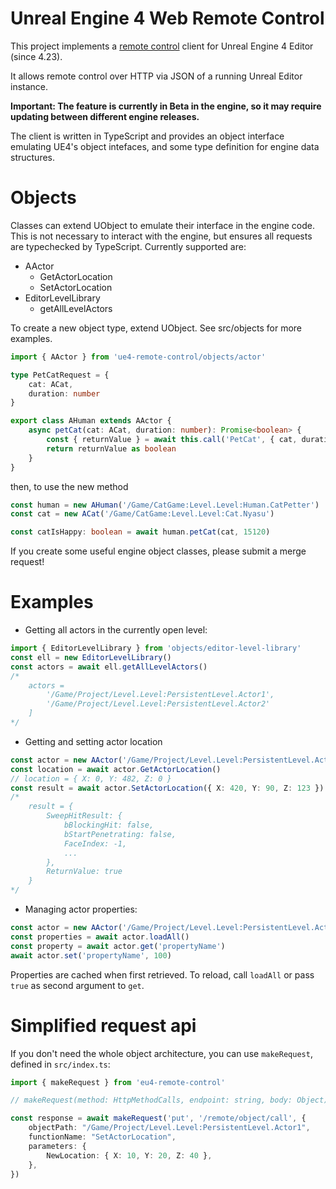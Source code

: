 # Unreal Engine 4 Web Remote Control

This project implements a [remote control](https://docs.unrealengine.com/en-US/Engine/Editor/ScriptingAndAutomation/WebControl/QuickStart/index.html) client for Unreal Engine 4 Editor (since 4.23).

It allows remote control over HTTP via JSON of a running Unreal Editor instance.

__Important: The feature is currently in Beta in the engine, so it may require updating between different engine releases.__

The client is written in TypeScript and provides an object interface emulating UE4's object intefaces, and some
type definition for engine data structures.

# Objects

Classes can extend UObject to emulate their interface in the engine code. This is not necessary
to interact with the engine, but ensures all requests are typechecked by TypeScript.
Currently supported are:

* AActor
    - GetActorLocation
    - SetActorLocation
* EditorLevelLibrary
    - getAllLevelActors

To create a new object type, extend UObject. See src/objects for more examples.

```ts
import { AActor } from 'ue4-remote-control/objects/actor'

type PetCatRequest = {
    cat: ACat,
    duration: number
}

export class AHuman extends AActor {
    async petCat(cat: ACat, duration: number): Promise<boolean> {
        const { returnValue } = await this.call('PetCat', { cat, duration } as PetCatRequest)
        return returnValue as boolean
    }
}
```

then, to use the new method

```ts
const human = new AHuman('/Game/CatGame:Level.Level:Human.CatPetter')
const cat = new ACat('/Game/CatGame:Level.Level:Cat.Nyasu')

const catIsHappy: boolean = await human.petCat(cat, 15120)
```

If you create some useful engine object classes, please submit a merge request!

# Examples

* Getting all actors in the currently open level:
```ts
import { EditorLevelLibrary } from 'objects/editor-level-library'
const ell = new EditorLevelLibrary()
const actors = await ell.getAllLevelActors()
/*
    actors = 
        '/Game/Project/Level.Level:PersistentLevel.Actor1',
        '/Game/Project/Level.Level:PersistentLevel.Actor2'
    ]
*/
```

* Getting and setting actor location
```ts
const actor = new AActor('/Game/Project/Level.Level:PersistentLevel.Actor1')
const location = await actor.GetActorLocation()
// location = { X: 0, Y: 482, Z: 0 }
const result = await actor.SetActorLocation({ X: 420, Y: 90, Z: 123 })
/*
    result = {
        SweepHitResult: {
            bBlockingHit: false,
            bStartPenetrating: false,
            FaceIndex: -1,
            ...
        },
        ReturnValue: true
    }
*/
```

* Managing actor properties:
```ts
const actor = new AActor('/Game/Project/Level.Level:PersistentLevel.Actor1')
const properties = await actor.loadAll()
const property = await actor.get('propertyName')
await actor.set('propertyName', 100)
```

Properties are cached when first retrieved. To reload, call `loadAll` or pass `true` as second argument to `get`.

# Simplified request api

If you don't need the whole object architecture, you can use `makeRequest`, defined in `src/index.ts`:

```ts
import { makeRequest } from 'eu4-remote-control'

// makeRequest(method: HttpMethodCalls, endpoint: string, body: Object)

const response = await makeRequest('put', '/remote/object/call', {
    objectPath: "/Game/Project/Level.Level:PersistentLevel.Actor1",
    functionName: "SetActorLocation",
    parameters: {
        NewLocation: { X: 10, Y: 20, Z: 40 },
    },
})
```